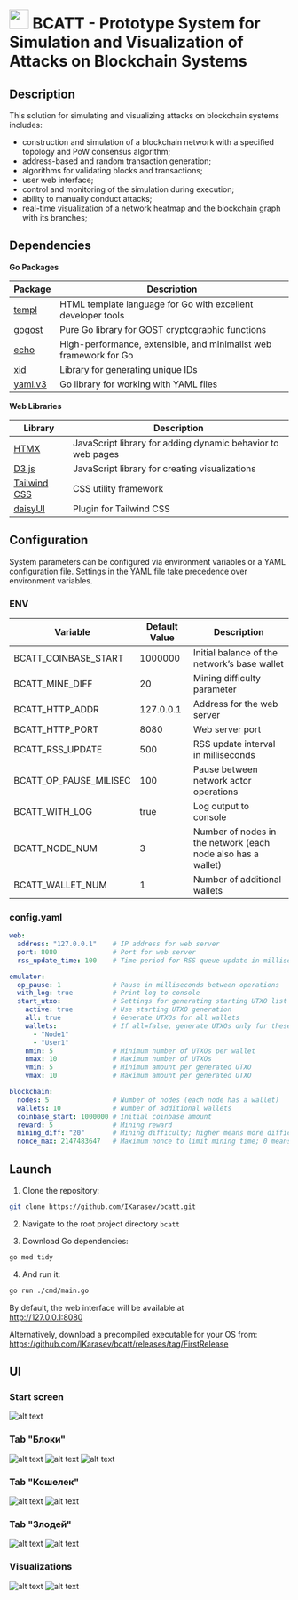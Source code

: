 
# <img src="https://github.com/IKarasev/bcatt/releases/download/Images/logo320.png" alt="" width="35"/> BCATT - Prototype System for Simulation and Visualization of Attacks on Blockchain Systems

## Description

This solution for simulating and visualizing attacks on blockchain systems includes:
- construction and simulation of a blockchain network with a specified topology and PoW consensus algorithm;
- address-based and random transaction generation;
- algorithms for validating blocks and transactions;
- user web interface;
- control and monitoring of the simulation during execution;
- ability to manually conduct attacks;
- real-time visualization of a network heatmap and the blockchain graph with its branches;

## Dependencies

**Go Packages**

| Package   | Description    |
|--------------- | --------------- |
| [templ](https://github.com/a-h/templ)          | HTML template language for Go with excellent developer tools |
| [gogost](https://github.com/ddulesov/gogost)   | Pure Go library for GOST cryptographic functions |
| [echo](https://github.com/labstack/echo)       | High-performance, extensible, and minimalist web framework for Go |
| [xid](https://github.com/rs/xid)               | Library for generating unique IDs |
| [yaml.v3](https://pkg.go.dev/gopkg.in/yaml.v3) | Go library for working with YAML files |

**Web Libraries**

| Library   | Description    |
|--------------- | --------------- |
| [HTMX](https://htmx.org/)  | JavaScript library for adding dynamic behavior to web pages |
| [D3.js](https://d3js.org/) | JavaScript library for creating visualizations |
| [Tailwind CSS](https://tailwindcss.com/) | CSS utility framework |
| [daisyUI](https://daisyui.com/) | Plugin for Tailwind CSS |

## Configuration

System parameters can be configured via environment variables or a YAML configuration file. Settings in the YAML file take precedence over environment variables.

### ENV

| Variable   | Default Value    | Description |
| ---- | --- | ---- |
| BCATT_COINBASE_START | 1000000 | Initial balance of the network’s base wallet |
| BCATT_MINE_DIFF | 20 | Mining difficulty parameter |
| BCATT_HTTP_ADDR | 127.0.0.1 | Address for the web server |
| BCATT_HTTP_PORT | 8080 | Web server port |
| BCATT_RSS_UPDATE | 500 | RSS update interval in milliseconds |
| BCATT_OP_PAUSE_MILISEC | 100 | Pause between network actor operations |
| BCATT_WITH_LOG | true | Log output to console |
| BCATT_NODE_NUM | 3 | Number of nodes in the network (each node also has a wallet) |
| BCATT_WALLET_NUM | 1 | Number of additional wallets |

### config.yaml

```yaml
web:
  address: "127.0.0.1"    # IP address for web server
  port: 8080              # Port for web server
  rss_update_time: 100    # Time period for RSS queue update in milliseconds

emulator:
  op_pause: 1             # Pause in milliseconds between operations
  with_log: true          # Print log to console
  start_utxo:             # Settings for generating starting UTXO list
    active: true          # Use starting UTXO generation
    all: true             # Generate UTXOs for all wallets
    wallets:              # If all=false, generate UTXOs only for these wallets
      - "Node1"
      - "User1"
    nmin: 5               # Minimum number of UTXOs per wallet
    nmax: 10              # Maximum number of UTXOs
    vmin: 5               # Minimum amount per generated UTXO
    vmax: 10              # Maximum amount per generated UTXO

blockchain:
  nodes: 5                # Number of nodes (each node has a wallet)
  wallets: 10             # Number of additional wallets
  coinbase_start: 1000000 # Initial coinbase amount
  reward: 5               # Mining reward
  mining_diff: "20"       # Mining difficulty; higher means more difficult
  nonce_max: 2147483647   # Maximum nonce to limit mining time; 0 means no limit
```

## Launch

1. Clone the repository:

```bash
git clone https://github.com/IKarasev/bcatt.git
```

2. Navigate to the root project directory `bcatt`

3. Download Go dependencies:

```bash
go mod tidy
```

4. And run it:

```bash
go run ./cmd/main.go
```

By default, the web interface will be available at  
http://127.0.0.1:8080

Alternatively, download a precompiled executable for your OS from:  
https://github.com/IKarasev/bcatt/releases/tag/FirstRelease

## UI

### Start screen
![alt text](https://github.com/IKarasev/bcatt/releases/download/Images/start_screen.png) 

### Tab "Блоки"
![alt text](https://github.com/IKarasev/bcatt/releases/download/Images/blocks_1.png)
![alt text](https://github.com/IKarasev/bcatt/releases/download/Images/blocks_2.png)
![alt text](https://github.com/IKarasev/bcatt/releases/download/Images/blocks_3.png)

### Tab "Кошелек"
![alt text](https://github.com/IKarasev/bcatt/releases/download/Images/wallet_1.png) 
![alt text](https://github.com/IKarasev/bcatt/releases/download/Images/wallet_2.png) 

### Tab "Злодей"
![alt text](https://github.com/IKarasev/bcatt/releases/download/Images/evil_1.png) 
![alt text](https://github.com/IKarasev/bcatt/releases/download/Images/evil_2.png) 

### Visualizations
![alt text](https://github.com/IKarasev/bcatt/releases/download/Images/visual_2.png)
![alt text](https://github.com/IKarasev/bcatt/releases/download/Images/fork_3.png) 

